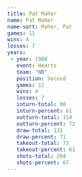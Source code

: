```yaml
---
title: Pat Maher
name: Pat Maher
name-sort: Maher, Pat
games: 11
wins: 4
losses: 7
years:
 - year: 1988
   event: Hearts
   team: "NB"
   position: Second
   games: 11
   wins: 4
   losses: 7
   inturn-total: 90
   inturn-percent: 61
   outturn-total: 114
   outturn-percent: 72
   draw-total: 131
   draw-percent: 71
   takeout-total: 73
   takeout-percent: 61
   shots-total: 204
   shots-percent: 67
---
```

